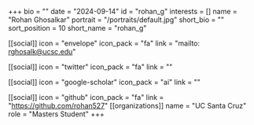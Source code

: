 +++
bio = "" 
date = "2024-09-14" 
id = "rohan_g" 
interests = [] 
name = "Rohan Ghosalkar" 
portrait = "/portraits/default.jpg" 
short_bio = "" 
sort_position = 10
 short_name = "rohan_g" 

[[social]] 
    icon = "envelope" 
    icon_pack = "fa" 
    link = "mailto: rghosalk@ucsc.edu"

 [[social]] 
    icon = "twitter" 
    icon_pack = "fa" 
    link = "" 

[[social]] 
    icon = "google-scholar" 
    icon_pack = "ai" 
    link = "" 

[[social]] 
    icon = "github" 
    icon_pack = "fa" 
    link = "https://github.com/rohan527" 
[[organizations]] 
     name = "UC Santa Cruz" 
      role = "Masters Student" 
+++
